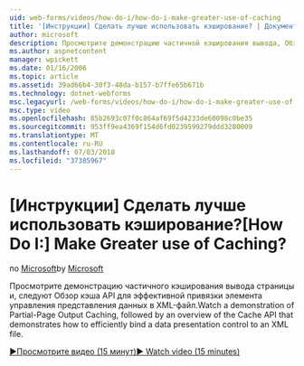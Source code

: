 ```yaml
---
uid: web-forms/videos/how-do-i/how-do-i-make-greater-use-of-caching
title: '[Инструкции] Сделать лучше использовать кэширование? | Документы Майкрософт'
author: microsoft
description: Просмотрите демонстрацию частичной кэширования вывода, Обзор кэша API для эффективной привязки презентации данных...
ms.author: aspnetcontent
manager: wpickett
ms.date: 01/16/2006
ms.topic: article
ms.assetid: 39ad66b4-30f3-48da-b157-b7ffe65b671b
ms.technology: dotnet-webforms
msc.legacyurl: /web-forms/videos/how-do-i/how-do-i-make-greater-use-of-caching
msc.type: video
ms.openlocfilehash: 85b2693c07f0c864af69f5d4233de60098c0be35
ms.sourcegitcommit: 953ff9ea4369f154d6fd0239599279ddd3280009
ms.translationtype: MT
ms.contentlocale: ru-RU
ms.lasthandoff: 07/03/2018
ms.locfileid: "37385967"
---
```

<a name="how-do-i-make-greater-use-of-caching"></a><span data-ttu-id="30860-104">[Инструкции] Сделать лучше использовать кэширование?</span><span class="sxs-lookup"><span data-stu-id="30860-104">[How Do I:] Make Greater use of Caching?</span></span>
====================
<span data-ttu-id="30860-105">по [Microsoft](https://github.com/microsoft)</span><span class="sxs-lookup"><span data-stu-id="30860-105">by [Microsoft](https://github.com/microsoft)</span></span>

<span data-ttu-id="30860-106">Просмотрите демонстрацию частичного кэширования вывода страницы и, следуют Обзор кэша API для эффективной привязки элемента управления представления данных в XML-файл.</span><span class="sxs-lookup"><span data-stu-id="30860-106">Watch a demonstration of Partial-Page Output Caching, followed by an overview of the Cache API that demonstrates how to efficiently bind a data presentation control to an XML file.</span></span>

[<span data-ttu-id="30860-107">&#9654;Просмотрите видео (15 минут)</span><span class="sxs-lookup"><span data-stu-id="30860-107">&#9654; Watch video (15 minutes)</span></span>](https://channel9.msdn.com/Blogs/ASP-NET-Site-Videos/how-do-i-make-greater-use-of-caching)
